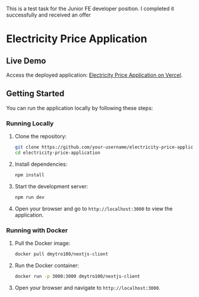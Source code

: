 This is a test task for the Junior FE developer position. I completed it successfully and received an offer

# Electricity Price Application

## Live Demo

Access the deployed application: [Electricity Price Application on Vercel](https://electricity-price-application-1ejj.vercel.app/).

## Getting Started

You can run the application locally by following these steps:

### Running Locally

1. Clone the repository:
    ```bash
    git clone https://github.com/your-username/electricity-price-application.git
    cd electricity-price-application
    ```

2. Install dependencies:
    ```bash
    npm install
    ```

3. Start the development server:
    ```bash
    npm run dev
    ```

4. Open your browser and go to `http://localhost:3000` to view the application.

### Running with Docker

1. Pull the Docker image:
    ```bash
    docker pull dmytro100/nextjs-client
    ```

2. Run the Docker container:
    ```bash
    docker run -p 3000:3000 dmytro100/nextjs-client
    ```

3. Open your browser and navigate to `http://localhost:3000`.

